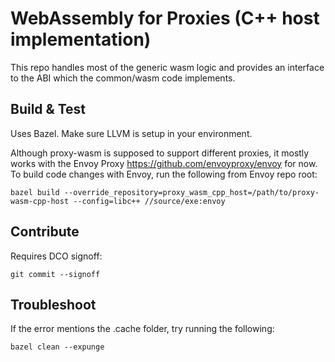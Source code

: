 # WebAssembly for Proxies (C++ host implementation)


This repo handles most of the generic wasm logic and provides an interface to the ABI which the common/wasm code implements.

## Build & Test

Uses Bazel. Make sure LLVM is setup in your environment.

Although proxy-wasm is supposed to support different proxies, it mostly works with the Envoy Proxy https://github.com/envoyproxy/envoy for now. To build code changes with Envoy, run the following from Envoy repo root:

```
bazel build --override_repository=proxy_wasm_cpp_host=/path/to/proxy-wasm-cpp-host --config=libc++ //source/exe:envoy
```

## Contribute

Requires DCO signoff:

```
git commit --signoff
```

## Troubleshoot

If the error mentions the .cache folder, try running the following:

```
bazel clean --expunge
```
